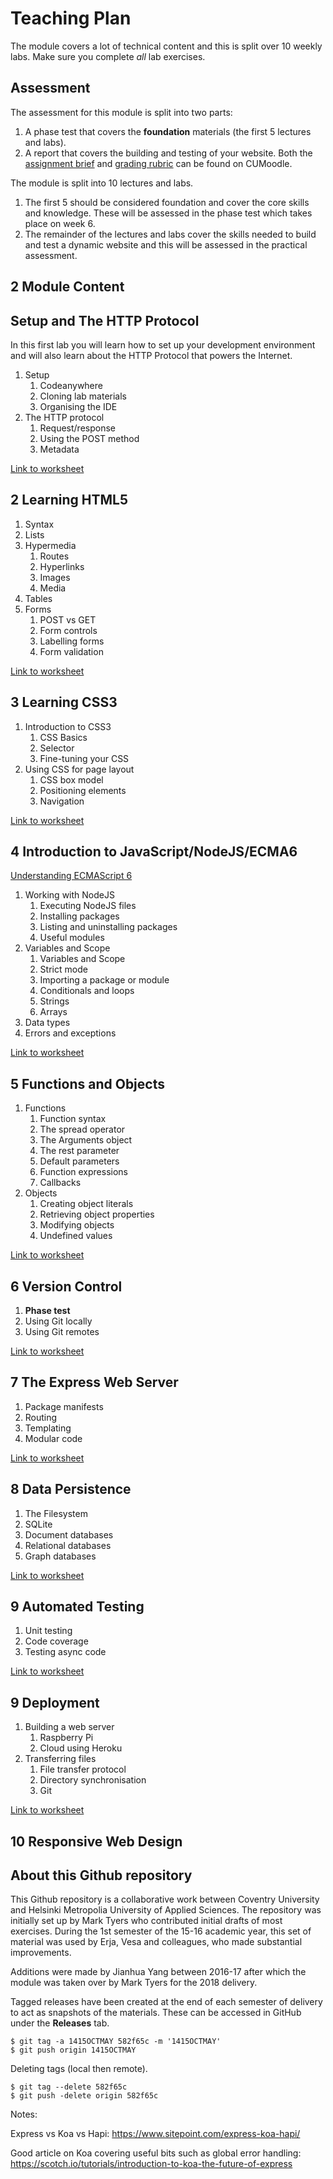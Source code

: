# Teaching Plan

The module covers a lot of technical content and this is split over 10 weekly labs. Make sure you complete _all_ lab exercises.

## Assessment

The assessment for this module is split into two parts:

1. A phase test that covers the **foundation** materials (the first 5 lectures and labs).
2. A report that covers the building and testing of your website. Both the [assignment brief](https://docs.google.com/document/d/1c36DSfrTDayxBp_diN90FvYFb-MnsrMQjON6RB_R-so/edit?usp=sharing) and [grading rubric](https://docs.google.com/document/d/1GWhy_fuVJMa7UASpU3xXL162iqxTHRx-wybJ5cy7930/edit?usp=sharing) can be found on CUMoodle.

The module is split into 10 lectures and labs.

1. The first 5 should be considered foundation and cover the core skills and knowledge. These will be assessed in the phase test which takes place on week 6.
2. The remainder of the lectures and labs cover the skills needed to build and test a dynamic website and this will be assessed in the practical assessment.

## 2 Module Content

## Setup and The HTTP Protocol

In this first lab you will learn how to set up your development environment and will also learn about the HTTP Protocol that powers the Internet.

1. Setup
    1. Codeanywhere
    2. Cloning lab materials
    3. Organising the IDE
2. The HTTP protocol
    1. Request/response
    2. Using the POST method
    3. Metadata

[Link to worksheet](02%20The%20HTTP%20Protocol.md)

## 2 Learning HTML5

1. Syntax
2. Lists
3. Hypermedia
    1. Routes
    2. Hyperlinks
    3. Images
    4. Media
4. Tables
5. Forms
    1. POST vs GET
    2. Form controls
    3. Labelling forms
    4. Form validation

[Link to worksheet](03%20Learning%20HTML5.md)

## 3 Learning CSS3

1. Introduction to CSS3
    1. CSS Basics
    2. Selector
    3. Fine-tuning your CSS
2. Using CSS for page layout
    1. CSS box model
    2. Positioning elements
    3. Navigation

[Link to worksheet](04%20Learning%20CSS3.md)

## 4 Introduction to JavaScript/NodeJS/ECMA6

[Understanding ECMAScript 6](https://github.com/nzakas/understandinges6/tree/master/manuscript)

1. Working with NodeJS
    1. Executing NodeJS files
    2. Installing packages
    3. Listing and uninstalling packages
    4. Useful modules
2. Variables and Scope
    1. Variables and Scope
    2. Strict mode
    3. Importing a package or module
    4. Conditionals and loops
    5. Strings
    6. Arrays
3. Data types
4. Errors and exceptions

[Link to worksheet](05%20Introduction%20to%20JavaScript.md)

## 5 Functions and Objects

1. Functions
    1. Function syntax
    2. The spread operator
    3. The Arguments object
    4. The rest parameter
    5. Default parameters
    6. Function expressions
    7. Callbacks
2. Objects
    1. Creating object literals
    2. Retrieving object properties
    3. Modifying objects
    4. Undefined values

[Link to worksheet](06%20Functions%20and%20Objects.md)

## 6 Version Control

1. **Phase test**
2. Using Git locally
3. Using Git remotes

[Link to worksheet](07%20Version%20Control.md)

## 7 The Express Web Server

1. Package manifests
2. Routing
3. Templating
4. Modular code

[Link to worksheet](08%20Express%20Web%20Server.md)

## 8 Data Persistence

1. The Filesystem
2. SQLite
3. Document databases
4. Relational databases
5. Graph databases

[Link to worksheet](09%20Data%20Persistence.md)

## 9 Automated Testing

1. Unit testing
2. Code coverage
3. Testing async code

[Link to worksheet](10%20Automated%20Testing.md)

## 9 Deployment

1. Building a web server
    1. Raspberry Pi
    2. Cloud using Heroku
2. Transferring files
    1. File transfer protocol
    2. Directory synchronisation
    3. Git

[Link to worksheet](11%20Deployment.md)

## 10 Responsive Web Design

## About this Github repository

This Github repository is a collaborative work between Coventry University and Helsinki Metropolia University of Applied Sciences. The repository was initially set up by Mark Tyers who contributed initial drafts of most exercises. During the 1st semester of the 15-16 academic year, this set of material was used by Erja, Vesa and colleagues, who made substantial improvements.

Additions were made by Jianhua Yang between 2016-17 after which the module was taken over by Mark Tyers for the 2018 delivery.

Tagged releases have been created at the end of each semester of delivery to act as snapshots of the materials. These can be accessed in GitHub under the **Releases** tab.

```shell
$ git tag -a 1415OCTMAY 582f65c -m '1415OCTMAY'
$ git push origin 1415OCTMAY
```

Deleting tags (local then remote).

```shell
$ git tag --delete 582f65c
$ git push -delete origin 582f65c
```

Notes:

Express vs Koa vs Hapi: https://www.sitepoint.com/express-koa-hapi/

Good article on Koa covering useful bits such as global error handling: https://scotch.io/tutorials/introduction-to-koa-the-future-of-express
